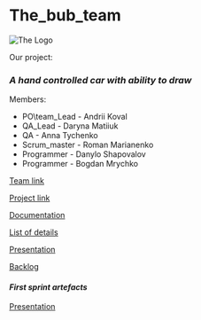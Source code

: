 # The_bub_team
![The Logo](https://github.com/irishdra/The_bub_repo/blob/master/logo_the_%D1%8A%D1%83%D1%8A.jpg)

Our project: 
### *A hand controlled car with ability to draw*

Members:
 + PO\team_Lead - Andrii Koval
 + QA_Lead - Daryna Matiiuk
 + QA - Anna Tychenko
 + Scrum_master - Roman Marianenko
 + Programmer - Danylo Shapovalov
 + Programmer - Bogdan Mrychko

[Team link](https://github.com/orgs/progbase/teams/the)

[Project link](https://github.com/orgs/progbase/projects/4)

[Documentation](https://docs.google.com/document/d/1K1avbO_rs0jCoRjCkBjYlNyUz1cORy8mP3xuC2d_2-0/edit?usp=sharing)

[List of details](https://docs.google.com/spreadsheets/d/1plnE3Y03jDTv-EnpPSvEMH51l2hl61MQDM-TylL5SzU/edit?usp=sharing)

[Presentation](https://docs.google.com/presentation/d/1z9gzdR2Pk6V5ziHXGhxxBeBjqXxSyj6s1Ivte_u5y_Y/edit?usp=sharing)

[Backlog](https://docs.google.com/spreadsheets/d/1Hhfbvf0mXmCzQUOZNcOy67RbeIWsSCX_6Wwh1PhIGYA/edit#gid=0)

#### *First sprint artefacts*
[Presentation](https://docs.google.com/presentation/d/1b6JCxygVZsvtKI6ng-KrT1nKm-Lxusb0o92Wa9wdfuI/edit?usp=sharing)
